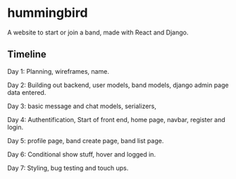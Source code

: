 # hummingbird

A website to start or join a band, made with React and Django.

## Timeline

Day 1: Planning, wireframes, name.

Day 2: Building out backend, user models, band models, django admin page data entered.

Day 3: basic message and chat models, serializers, 

Day 4: Authentification, Start of front end, home page, navbar, register and login.

Day 5: profile page, band create page, band list page.

Day 6: Conditional show stuff, hover and logged in.

Day 7: Styling, bug testing and touch ups.